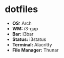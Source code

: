 # dotfiles

- **OS:** Arch
- **WM:** i3-gap
- **Bar:** i3bar
- **Status:** i3status
- **Terminal:** Alacritty
- **File Manager:** Thunar

